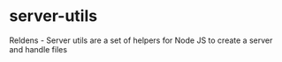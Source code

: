 # server-utils
Reldens - Server utils are a set of helpers for Node JS to create a server and handle files

